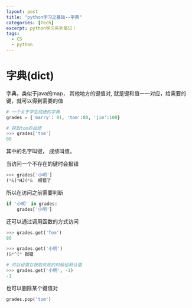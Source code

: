 ```yaml
---
layout: post
title: "python学习之基础--字典"
categories: [Tech]
excerpt: python学习系列笔记！
tags:
  - CS
  - python
---
```


# 字典(dict) #

字典，类似于java的map， 其他地方的键值对, 就是键和值一一对应，给需要的键，就可以得到需要的值

```python
# 一个关于学生成绩的字典
grades = {'marry': 91, 'tom':80, 'jim':100}

# 获取tom的成绩
>>> grades['tom']
80
```

其中的名字叫键， 成绩叫值。

当访问一个不存在的键时会报错

```python
>>> grades['小明']
(*&(*HJ(*&  报错了
```

所以在访问之前需要判断

```python
if '小明' in grades:
	grades['小明']
```

还可以通过调用函数的方式访问

```python
>>> grades.get('Tom')
80

>>> grades.get('小明')
(&*^(* 报错

# 可以设置在获取失败的时候给默认值
>>> grades.get('小明', -1)
-1
```


也可以删除某个键值对

```python
grades.pop('tom')
```
